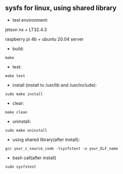 ## sysfs for linux, using shared library 

- test environment:

jetson nx + LT32.4.3

raspberry pi 4b + ubuntu 20.04 server

- build:
```
make
```

- test:
```
make test
```

- install (install to /usr/lib and /usr/include):
```
sudo make install
```

- clear:
```
make clean
```

- uninstall:
```
sudo make uninstall
```

- using shared library(after install):
```
gcc your_c_source_code -lsysfstest -o your_ELF_name
```

- bash call(after install)
```
sudo sysfstest
```
